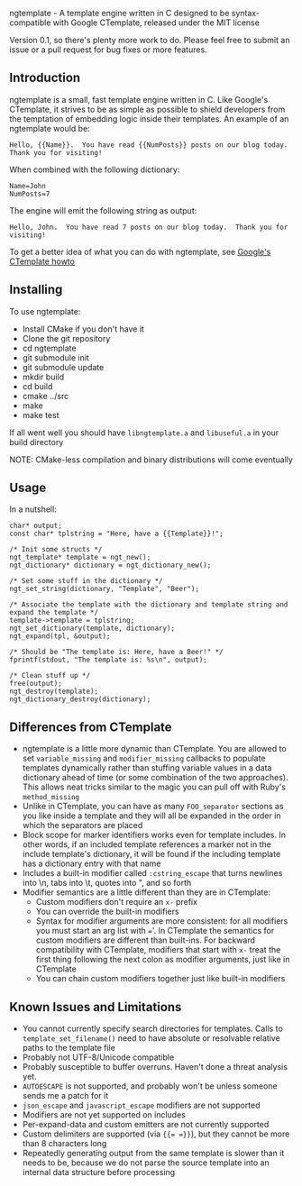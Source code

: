 ngtemplate - A template engine written in C designed to be syntax-compatible with Google CTemplate, released under the MIT license

Version 0.1, so there's plenty more work to do.  Please feel free to submit an issue or a pull request for bug fixes or more features.

Introduction
------------

ngtemplate is a small, fast template engine written in C.  Like Google's CTemplate, it
strives to be as simple as possible to shield developers from the temptation of embedding
logic inside their templates.  An example of an ngtemplate would be:

    Hello, {{Name}}.  You have read {{NumPosts}} posts on our blog today.  Thank you for visiting!

When combined with the following dictionary:

    Name=John
    NumPosts=7

The engine will emit the following string as output:

    Hello, John.  You have read 7 posts on our blog today.  Thank you for visiting!

To get a better idea of what you can do with ngtemplate, see [Google's CTemplate howto](http://google-ctemplate.googlecode.com/svn/trunk/doc/howto.html)

Installing
----------

To use ngtemplate:

- Install CMake if you don't have it
- Clone the git repository
- cd ngtemplate
- git submodule init
- git submodule update
- mkdir build
- cd build
- cmake ../src
- make
- make test
    
If all went well you should have `libngtemplate.a` and `libuseful.a` in your build directory

NOTE: CMake-less compilation and binary distributions will come eventually

Usage
-----

In a nutshell: 

    char* output;
    const char* tplstring = "Here, have a {{Template}}!";
    
    /* Init some structs */
    ngt_template* template = ngt_new();
    ngt_dictionary* dictionary = ngt_dictionary_new();
        
    /* Set some stuff in the dictionary */
    ngt_set_string(dictionary, "Template", "Beer");
    
    /* Associate the template with the dictionary and template string and expand the template */
    template->template = tplstring;
    ngt_set_dictionary(template, dictionary);
    ngt_expand(tpl, &output);
    
    /* Should be "The template is: Here, have a Beer!" */
    fprintf(stdout, "The template is: %s\n", output);
    
    /* Clean stuff up */
    free(output);
    ngt_destroy(template);
    ngt_dictionary_destroy(dictionary);

Differences from CTemplate
--------------------------

- ngtemplate is a little more dynamic than CTemplate.  You are allowed to set `variable_missing` and 
      `modifier_missing` callbacks to populate templates dynamically rather than stuffing variable
      values in a data dictionary ahead of time (or some combination of the two approaches).  This
      allows neat tricks similar to the magic you can pull off with Ruby's `method_missing`
- Unlike in CTemplate, you can have as many `FOO_separator` sections as you like inside a template 
      and they will all be expanded in the order in which the separators are placed
- Block scope for marker identifiers works even for template includes.  In other words, if an
      included template references a marker not in the include template's dictionary, it will be found
      if the including template has a dictionary entry with that name
- Includes a built-in modifier called `:cstring_escape` that turns newlines into \n, tabs into \t, 
      quotes into \", and so forth
- Modifier semantics are a little different than they are in CTemplate:
    - Custom modifiers don't require an `x-` prefix
    - You can override the built-in modifiers
    - Syntax for modifier arguments are more consistent: for all modifiers you must start an 
          arg list with `=`'.  In CTemplate the semantics for custom modifiers are different than
          built-ins.  For backward compatibility with CTemplate, modifiers that start with `x-` treat
          the first thing following the next colon as modifier arguments, just like in CTemplate
    - You can chain custom modifiers together just like built-in modifiers

Known Issues and Limitations
----------------------------

- You cannot currently specify search directories for templates.  Calls to `template_set_filename()` need to have absolute or resolvable relative paths to the template file
- Probably not UTF-8/Unicode compatible
- Probably susceptible to buffer overruns.  Haven't done a threat analysis yet.
- `AUTOESCAPE` is not supported, and probably won't be unless someone sends me a patch for it
- `json_escape` and `javascript_escape` modifiers are not supported
- Modifiers are not yet supported on includes
- Per-expand-data and custom emitters are not currently supported
- Custom delimiters are supported (via `{{= =}}`), but they cannot be more than 8 characters long
- Repeatedly generating output from the same template is slower than it needs to be, because we do not parse the source template into an internal data structure before processing
